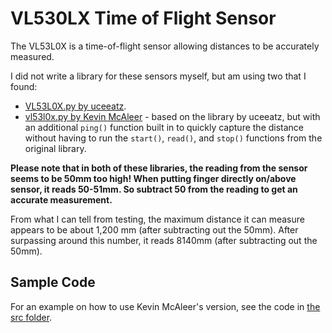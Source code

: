 # VL530LX Time of Flight Sensor
The VL53L0X is a time-of-flight sensor allowing distances to be accurately measured.

I did not write a library for these sensors myself, but am using two that I found:
- [VL53L0X.py by uceeatz](https://github.com/uceeatz/VL53L0X).
- [vl53l0x.py by Kevin McAleer](https://github.com/kevinmcaleer/vl53l0x) - based on the library by uceeatz, but with an additional `ping()` function built in to quickly capture the distance without having to run the `start()`, `read()`, and `stop()` functions from the original library.

**Please note that in both of these libraries, the reading from the sensor seems to be 50mm too high! When putting finger directly on/above sensor, it reads 50-51mm. So subtract 50 from the reading to get an accurate measurement.**

From what I can tell from testing, the maximum distance it can measure appears to be about 1,200 mm (after subtracting out the 50mm). After surpassing around this number, it reads 8140mm (after subtracting out the 50mm).

## Sample Code
For an example on how to use Kevin McAleer's version, see the code in [the src folder](./src/).